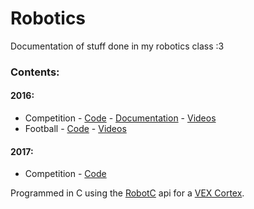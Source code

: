 # Robotics
Documentation of stuff done in my robotics class :3

### Contents:
#### 2016:
- Competition - [Code](https://github.com/TheAndroidMaster/Robotics/tree/master/competition-16) - [Documentation](https://docs.google.com/document/d/1IWjHtT6LNowGxxKlh4OkdcDtxV07XORD_5TFfcF2yWo/edit?usp=sharing) - [Videos](https://www.youtube.com/playlist?list=PLMf3p7_TJ_P4phD890cqp4CLXjqPHvKnl)
- Football - [Code](https://github.com/TheAndroidMaster/Robotics/tree/master/football-16) - [Videos](https://www.youtube.com/playlist?list=PLMf3p7_TJ_P4XDTrVQPLLIyEtKlWlW_v5)

#### 2017:
- Competition - [Code](https://github.com/TheAndroidMaster/Robotics/tree/master/competition-16-17)

Programmed in C using the [RobotC](http://www.robotc.net/) api for a [VEX Cortex](http://www.vexrobotics.com/276-2194.html).

